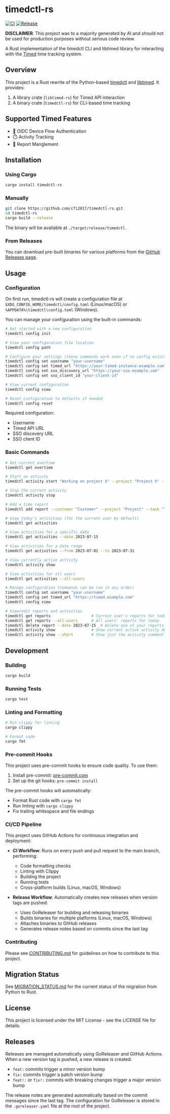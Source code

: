 # timedctl-rs

[![CI](https://github.com/cfi2017/timedctl-rs/actions/workflows/ci.yml/badge.svg)](https://github.com/cfi2017/timedctl-rs/actions/workflows/ci.yml)
[![Release](https://github.com/cfi2017/timedctl-rs/actions/workflows/release.yml/badge.svg)](https://github.com/cfi2017/timedctl-rs/actions/workflows/release.yml)

**DISCLAIMER**: This project was to a majority generated by AI and should not be used for production purposes without serious code review.

A Rust implementation of the timedctl CLI and libtimed library for interacting with the [Timed](https://github.com/adfinis/timed) time tracking system.

## Overview

This project is a Rust rewrite of the Python-based [timedctl](https://github.com/adfinis/timedctl) and [libtimed](https://github.com/adfinis/libtimed). It provides:

1. A library crate (`libtimed-rs`) for Timed API interaction
2. A binary crate (`timedctl-rs`) for CLI-based time tracking

## Supported Timed Features

- 🔐 OIDC Device Flow Authentication
- ⏱️ Activity Tracking
- 📝 Report Manglement

## Installation

### Using Cargo

```bash
cargo install timedctl-rs
```

### Manually

```bash
git clone https://github.com/cfi2017/timedctl-rs.git
cd timedctl-rs
cargo build --release
```

The binary will be available at `./target/release/timedctl`.

### From Releases

You can download pre-built binaries for various platforms from the [GitHub Releases page](https://github.com/cfi2017/timedctl-rs/releases).

## Usage

### Configuration

On first run, timedctl-rs will create a configuration file at `$XDG_CONFIG_HOME/timedctl/config.toml` (Linux/macOS) or `%APPDATA%\timedctl\config.toml` (Windows).

You can manage your configuration using the built-in commands:

```bash
# Get started with a new configuration
timedctl config init

# View your configuration file location
timedctl config path

# Configure your settings (these commands work even if no config exists yet)
timedctl config set username "your-username"
timedctl config set timed_url "https://your-timed-instance.example.com"
timedctl config set sso_discovery_url "https://your-sso.example.com"
timedctl config set sso_client_id "your-client-id"

# View current configuration
timedctl config view

# Reset configuration to defaults if needed
timedctl config reset
```

Required configuration:
- Username
- Timed API URL
- SSO discovery URL
- SSO client ID

### Basic Commands

```bash
# Get current overtime
timedctl get overtime

# Start an activity
timedctl activity start "Working on project X" --project "Project X" --task "Development"

# Stop the current activity
timedctl activity stop

# Add a time report
timedctl add report --customer "Customer" --project "Project" --task "Task" --duration "1:30" --description "Description"

# View today's activities (for the current user by default)
timedctl get activities

# View activities for a specific date
timedctl get activities --date 2023-07-15

# View activities for a date range
timedctl get activities --from 2023-07-01 --to 2023-07-31

# View currently active activity
timedctl activity show

# View activities for all users
timedctl get activities --all-users

# Manage configuration (commands can be run in any order)
timedctl config set username "your-username"
timedctl config set timed_url "https://timed.example.com"
timedctl config view

# View/edit reports and activities
timedctl get reports                  # Current user's reports for today
timedctl get reports --all-users      # All users' reports for today
timedctl delete report --date 2023-07-15  # Delete one of your reports
timedctl activity show                # Show current active activity details
timedctl activity show --short        # Show just the activity comment
```

## Development

### Building

```bash
cargo build
```

### Running Tests

```bash
cargo test
```

### Linting and Formatting

```bash
# Run clippy for linting
cargo clippy

# Format code
cargo fmt
```

### Pre-commit Hooks

This project uses pre-commit hooks to ensure code quality. To use them:

1. Install pre-commit: [pre-commit.com](https://pre-commit.com/#install)
2. Set up the git hooks: `pre-commit install`

The pre-commit hooks will automatically:
- Format Rust code with `cargo fmt`
- Run linting with `cargo clippy`
- Fix trailing whitespace and file endings

### CI/CD Pipeline

This project uses GitHub Actions for continuous integration and deployment:

- **CI Workflow**: Runs on every push and pull request to the main branch, performing:
  - Code formatting checks
  - Linting with Clippy
  - Building the project
  - Running tests
  - Cross-platform builds (Linux, macOS, Windows)

- **Release Workflow**: Automatically creates new releases when version tags are pushed:
  - Uses GoReleaser for building and releasing binaries
  - Builds binaries for multiple platforms (Linux, macOS, Windows)
  - Attaches binaries to GitHub releases
  - Generates release notes based on commits since the last tag

### Contributing

Please see [CONTRIBUTING.md](./CONTRIBUTING.md) for guidelines on how to contribute to this project.

## Migration Status

See [MIGRATION_STATUS.md](./MIGRATION_STATUS.md) for the current status of the migration from Python to Rust.

## License

This project is licensed under the MIT License - see the LICENSE file for details.

## Releases

Releases are managed automatically using GoReleaser and GitHub Actions. When a new version tag is pushed, a new release is created:

- `feat:` commits trigger a minor version bump
- `fix:` commits trigger a patch version bump
- `feat!:` or `fix!:` commits with breaking changes trigger a major version bump

The release notes are generated automatically based on the commit messages since the last tag. The configuration for GoReleaser is stored in the `.goreleaser.yaml` file at the root of the project.
